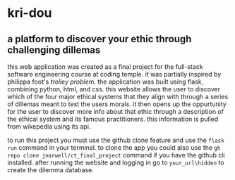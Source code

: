 # kri-dou
## a platform to discover your ethic through challenging dillemas

this web application was created as a final project for the full-stack software engineering course at coding temple. it was partially inspired by philippa foot's *trolley problem*. the application was built using flask, combining python, html, and css. this website allows the user to discover which of the four major ethical systems that they align with through a series of dillemas meant to test the users morals. it then opens up the oppurtunity for the user to discover more info about that ethic through a description of the ethical system and its famous practitioners. this information is pulled from wikepedia using its api.

to run this project you must use the github clone feature and use the `flask run` command in your terminal. to clone the app you could also use the `gh repo clone jnarwell/ct_final_project` command if you have the github cli installed. after running the website and logging in go to `your_url\hidden` to create the dilemma database.
